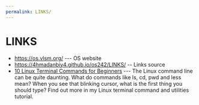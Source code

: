 ```yaml
---
permalink: LINKS/
---
```

# LINKS
* <https://os.vlsm.org/> --- OS website
* https://4hmadanbiy4.github.io/os242/LINKS/ -- Links source
* [10 Linux Terminal Commands for Beginners](https://youtu.be/CpTfQ-q6MPU?si=LUBMoZo24tXMiqA-) --- 
 The Linux command line can be quite daunting. What do commands like ls, cd, pwd and less mean? When you see that blinking cursor, what is the first thing you should type?
 Find out more in my Linux terminal command and utilities tutorial.

